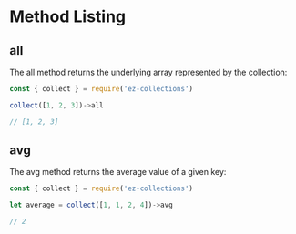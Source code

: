 # Method Listing
## all
The all method returns the underlying array represented by the collection:
```js
const { collect } = require('ez-collections')

collect([1, 2, 3])->all

// [1, 2, 3]
```

## avg
The avg method returns the average value of a given key:

```js
const { collect } = require('ez-collections')

let average = collect([1, 1, 2, 4])->avg

// 2
```
